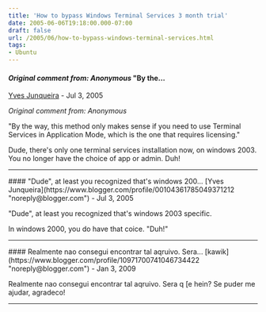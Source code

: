 ```yaml
---
title: 'How to bypass Windows Terminal Services 3 month trial'
date: 2005-06-06T19:18:00.000-07:00
draft: false
url: /2005/06/how-to-bypass-windows-terminal-services.html
tags: 
- Ubuntu
---
```


#### _Original comment from: Anonymous_ "By the...
[Yves Junqueira](https://www.blogger.com/profile/00104361785049371212 "noreply@blogger.com") - <time datetime="2005-07-26T16:58:00.000-07:00">Jul 3, 2005</time>

_Original comment from: Anonymous_  
  
"By the way, this method only makes sense if you need to use Terminal Services in Application Mode, which is the one that requires licensing."  
  
Dude, there's only one terminal services installation now, on windows 2003. You no longer have the choice of app or admin. Duh!
<hr />
#### "Dude", at least you recognized that's windows 200...
[Yves Junqueira](https://www.blogger.com/profile/00104361785049371212 "noreply@blogger.com") - <time datetime="2005-07-26T18:01:00.000-07:00">Jul 3, 2005</time>

"Dude", at least you recognized that's windows 2003 specific.  
  
In windows 2000, you do have that coice. "Duh!"
<hr />
#### Realmente nao consegui encontrar tal aqruivo. Sera...
[kawik](https://www.blogger.com/profile/10971700741046734422 "noreply@blogger.com") - <time datetime="2009-01-14T12:21:00.000-08:00">Jan 3, 2009</time>

Realmente nao consegui encontrar tal aqruivo. Sera q \[e hein? Se puder me ajudar, agradeco!
<hr />
